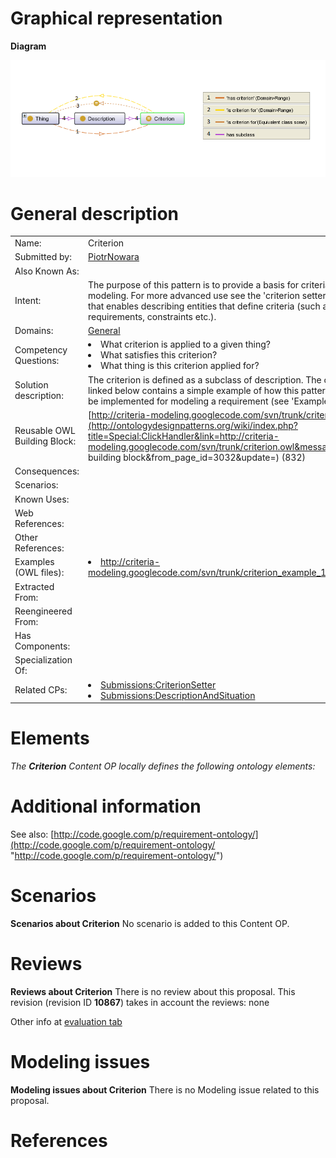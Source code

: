 #  Graphical representation


__Diagram__




[![Image:Criterion.png](./Criterion.png)](../Image/Criterion.png.md "Image:Criterion.png")




#  General description




|  |  |
| --- | --- |
|  Name: |  Criterion |
|  Submitted by: | [PiotrNowara](../User/PiotrNowara.md "User:PiotrNowara") |
|  Also Known As: |  |
|  Intent: |  The purpose of this pattern is to provide a basis for criteria modeling. For more advanced use see the 'criterion setter' pattern that enables describing entities that define criteria (such as requirements, constraints etc.). |
|  Domains: | [General](../Community/General.md "Community:General") |
|  Competency Questions: | <li> What criterion is applied to a given thing?</li><li> What satisfies this criterion?</li><li> What thing is this criterion applied for?</li> |
|  Solution description: |  The criterion is defined as a subclass of description. The owl file linked below contains a simple example of how this pattern could be implemented for modeling a requirement (see 'Examples'). |
|  Reusable OWL Building Block: | [http://criteria-modeling.googlecode.com/svn/trunk/criterion.owl](http://ontologydesignpatterns.org/wiki/index.php?title=Special:ClickHandler&link=http://criteria-modeling.googlecode.com/svn/trunk/criterion.owl&message=OWL building block&from_page_id=3032&update=) (832) |
|  Consequences: |  |
|  Scenarios: |  |
|  Known Uses: |  |
|  Web References: |  |
|  Other References: |  |
|  Examples (OWL files): | <li><a class="external free" href="http://criteria-modeling.googlecode.com/svn/trunk/criterion_example_1.owl" rel="nofollow" title="http://criteria-modeling.googlecode.com/svn/trunk/criterion_example_1.owl">http://criteria-modeling.googlecode.com/svn/trunk/criterion_example_1.owl</a></li> |
|  Extracted From: |  |
|  Reengineered From: |  |
|  Has Components: |  |
|  Specialization Of: |  |
|  Related CPs: | <li><a href="../CriterionSetter/CriterionSetter.md" title="Submissions:CriterionSetter">Submissions:CriterionSetter</a></li><li><a href="../DescriptionAndSituation/DescriptionAndSituation.md" title="Submissions:DescriptionAndSituation">Submissions:DescriptionAndSituation</a></li> |


  




#  Elements


_The __Criterion__ Content OP locally defines the following ontology elements:_



#  Additional information


See also: [http://code.google.com/p/requirement-ontology/](http://code.google.com/p/requirement-ontology/ "http://code.google.com/p/requirement-ontology/")



#  Scenarios



__Scenarios about Criterion__
No scenario is added to this Content OP.




#  Reviews



__Reviews about Criterion__
There is no review about this proposal.
This revision (revision ID __10867__) takes in account the reviews: none


Other info at [evaluation tab](http://ontologydesignpatterns.org/wiki/index.php?title=Submissions:Criterion&action=evaluation "http://ontologydesignpatterns.org/wiki/index.php?title=Submissions:Criterion&action=evaluation")




  




#  Modeling issues



__Modeling issues about Criterion__
There is no Modeling issue related to this proposal.




  




#  References